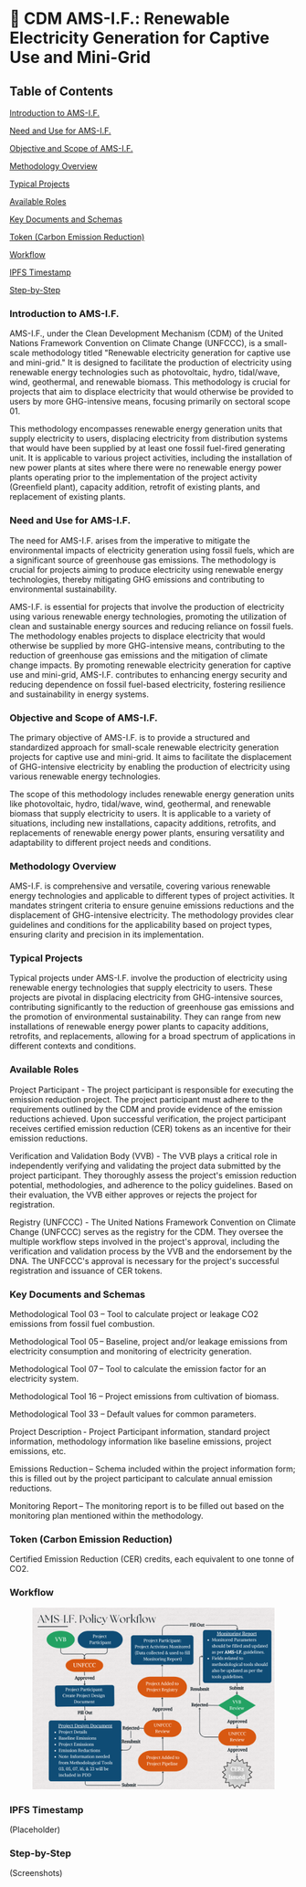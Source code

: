 # 🏨 CDM AMS-I.F.: Renewable Electricity Generation for Captive Use and Mini-Grid

## ​​Table of Contents

[Introduction to AMS-I.F.](cdm-ams-i.f.-renewable-electricity-generation-for-captive-use-and-mini-grid.md#introduction-to-ams-i.f.)

[Need and Use for AMS-I.F.](cdm-ams-i.f.-renewable-electricity-generation-for-captive-use-and-mini-grid.md#need-and-use-for-ams-i.f.)

[Objective and Scope of AMS-I.F.](cdm-ams-i.f.-renewable-electricity-generation-for-captive-use-and-mini-grid.md#objective-and-scope-of-ams-i.f.)

[Methodology Overview](cdm-ams-i.f.-renewable-electricity-generation-for-captive-use-and-mini-grid.md#methodology-overview)

[Typical Projects](cdm-ams-i.f.-renewable-electricity-generation-for-captive-use-and-mini-grid.md#typical-projects)

[Available Roles](cdm-ams-i.f.-renewable-electricity-generation-for-captive-use-and-mini-grid.md#available-roles)

[Key Documents and Schemas](cdm-ams-i.f.-renewable-electricity-generation-for-captive-use-and-mini-grid.md#key-documents-and-schemas)

[Token (Carbon Emission Reduction)](cdm-ams-i.f.-renewable-electricity-generation-for-captive-use-and-mini-grid.md#token-carbon-emission-reduction)

[Workflow](cdm-ams-i.f.-renewable-electricity-generation-for-captive-use-and-mini-grid.md#workflow)

[IPFS Timestamp](cdm-ams-i.f.-renewable-electricity-generation-for-captive-use-and-mini-grid.md#ipfs-timestamp)

[Step-by-Step](cdm-ams-i.f.-renewable-electricity-generation-for-captive-use-and-mini-grid.md#step-by-step)

### Introduction to AMS-I.F. &#x20;

AMS-I.F., under the Clean Development Mechanism (CDM) of the United Nations Framework Convention on Climate Change (UNFCCC), is a small-scale methodology titled "Renewable electricity generation for captive use and mini-grid." It is designed to facilitate the production of electricity using renewable energy technologies such as photovoltaic, hydro, tidal/wave, wind, geothermal, and renewable biomass. This methodology is crucial for projects that aim to displace electricity that would otherwise be provided to users by more GHG-intensive means, focusing primarily on sectoral scope 01.&#x20;

This methodology encompasses renewable energy generation units that supply electricity to users, displacing electricity from distribution systems that would have been supplied by at least one fossil fuel-fired generating unit. It is applicable to various project activities, including the installation of new power plants at sites where there were no renewable energy power plants operating prior to the implementation of the project activity (Greenfield plant), capacity addition, retrofit of existing plants, and replacement of existing plants. &#x20;

### Need and Use for AMS-I.F. &#x20;

The need for AMS-I.F. arises from the imperative to mitigate the environmental impacts of electricity generation using fossil fuels, which are a significant source of greenhouse gas emissions. The methodology is crucial for projects aiming to produce electricity using renewable energy technologies, thereby mitigating GHG emissions and contributing to environmental sustainability.&#x20;

AMS-I.F. is essential for projects that involve the production of electricity using various renewable energy technologies, promoting the utilization of clean and sustainable energy sources and reducing reliance on fossil fuels. The methodology enables projects to displace electricity that would otherwise be supplied by more GHG-intensive means, contributing to the reduction of greenhouse gas emissions and the mitigation of climate change impacts. By promoting renewable electricity generation for captive use and mini-grid, AMS-I.F. contributes to enhancing energy security and reducing dependence on fossil fuel-based electricity, fostering resilience and sustainability in energy systems.&#x20;

### Objective and Scope of AMS-I.F.&#x20;

The primary objective of AMS-I.F. is to provide a structured and standardized approach for small-scale renewable electricity generation projects for captive use and mini-grid. It aims to facilitate the displacement of GHG-intensive electricity by enabling the production of electricity using various renewable energy technologies.&#x20;

The scope of this methodology includes renewable energy generation units like photovoltaic, hydro, tidal/wave, wind, geothermal, and renewable biomass that supply electricity to users. It is applicable to a variety of situations, including new installations, capacity additions, retrofits, and replacements of renewable energy power plants, ensuring versatility and adaptability to different project needs and conditions. &#x20;

### Methodology Overview&#x20;

AMS-I.F. is comprehensive and versatile, covering various renewable energy technologies and applicable to different types of project activities. It mandates stringent criteria to ensure genuine emissions reductions and the displacement of GHG-intensive electricity. The methodology provides clear guidelines and conditions for the applicability based on project types, ensuring clarity and precision in its implementation. &#x20;

### Typical Projects&#x20;

Typical projects under AMS-I.F. involve the production of electricity using renewable energy technologies that supply electricity to users. These projects are pivotal in displacing electricity from GHG-intensive sources, contributing significantly to the reduction of greenhouse gas emissions and the promotion of environmental sustainability. They can range from new installations of renewable energy power plants to capacity additions, retrofits, and replacements, allowing for a broad spectrum of applications in different contexts and conditions. &#x20;

### Available Roles&#x20;

Project Participant - The project participant is responsible for executing the emission reduction project. The project participant must adhere to the requirements outlined by the CDM and provide evidence of the emission reductions achieved. Upon successful verification, the project participant receives certified emission reduction (CER) tokens as an incentive for their emission reductions.&#x20;

Verification and Validation Body (VVB) - The VVB plays a critical role in independently verifying and validating the project data submitted by the project participant. They thoroughly assess the project's emission reduction potential, methodologies, and adherence to the policy guidelines. Based on their evaluation, the VVB either approves or rejects the project for registration.&#x20;

Registry (UNFCCC) - The United Nations Framework Convention on Climate Change (UNFCCC) serves as the registry for the CDM. They oversee the multiple workflow steps involved in the project's approval, including the verification and validation process by the VVB and the endorsement by the DNA. The UNFCCC's approval is necessary for the project's successful registration and issuance of CER tokens.&#x20;

### Key Documents and Schemas&#x20;

Methodological Tool 03 – Tool to calculate project or leakage CO2 emissions from fossil fuel combustion.&#x20;

Methodological Tool 05 – Baseline, project and/or leakage emissions from electricity consumption and monitoring of electricity generation.&#x20;

Methodological Tool 07 – Tool to calculate the emission factor for an electricity system. &#x20;

Methodological Tool 16 – Project emissions from cultivation of biomass. &#x20;

Methodological Tool 33 – Default values for common parameters. &#x20;

Project Description - Project Participant information, standard project information, methodology information like baseline emissions, project emissions, etc.&#x20;

Emissions Reduction – Schema included within the project information form; this is filled out by the project participant to calculate annual emission reductions.&#x20;

Monitoring Report – The monitoring report is to be filled out based on the monitoring plan mentioned within the methodology.&#x20;

### Token (Carbon Emission Reduction)&#x20;

Certified Emission Reduction (CER) credits, each equivalent to one tonne of CO2.&#x20;

### Workflow

<figure><img src="../../../.gitbook/assets/image (371).png" alt=""><figcaption></figcaption></figure>

### IPFS Timestamp&#x20;

(Placeholder)&#x20;

### Step-by-Step &#x20;

(Screenshots)&#x20;
